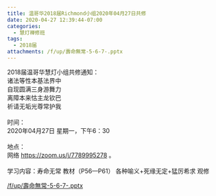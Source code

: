 ```yaml
---
title: 温哥华2018届Richmond小组2020年04月27日共修
date: 2020-04-27 12:39:44-07:00
categories:
  - 慧灯禅修班
tags:
  - 2018届
attachments: /f/up/壽命無常-5-6-7-.pptx
---
```

2018届温哥华慧灯小组共修通知：\
诸法等性本基法界中\
自现圆满三身游舞力\
离障本来怙主龙钦巴\
祈请无垢光尊常护我\
\
时间：\
2020年04月27日 星期一，下午6：30\
\
地点：\
网络 <https://zoom.us/j/7789995278> 。\
\
学习内容：寿命无常 教材（P56—P61） 各种喻义+死缘无定+猛厉希求 观修

[/f/up/壽命無常-5-6-7-.pptx](https://hdvblob.blob.core.windows.net/hdv/f/up/壽命無常-5-6-7-.pptx)